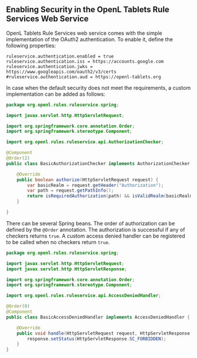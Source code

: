 ## Enabling Security in the OpenL Tablets Rule Services Web Service

OpenL Tablets Rule Services web service comes with the simple implementation of the OAuth2 authentication.
To enable it, define the following properties:

```properties
ruleservice.authentication.enabled = true
ruleservice.authentication.iss = https://accounts.google.com
ruleservice.authentication.jwks = https://www.googleapis.com/oauth2/v3/certs
#ruleservice.authentication.aud = https://openl-tablets.org
```

In case when the default security does not meet the requirements, a custom implementation can be added as follows:

```java
package org.openl.rules.ruleservice.spring;

import javax.servlet.http.HttpServletRequest;

import org.springframework.core.annotation.Order;
import org.springframework.stereotype.Component;

import org.openl.rules.ruleservice.api.AuthorizationChecker;

@Component
@Order(2)
public class BasicAuthorizationChecker implements AuthorizationChecker {

    @Override
    public boolean authorize(HttpServletRequest request) {
        var basicRealm = request.getHeader("Authorization");
        var path = request.getPathInfo();
        return isRequiredAuthorization(path) && isValidRealm(basicRealm);
    }

}
```

There can be several Spring beans. The order of authorization can be defined by the `@Order` annotation.
The authorization is successful if any of checkers returns `true`.
A custom access denied handler can be registered to be called when no checkers return `true`.

```java
package org.openl.rules.ruleservice.spring;

import javax.servlet.http.HttpServletRequest;
import javax.servlet.http.HttpServletResponse;

import org.springframework.core.annotation.Order;
import org.springframework.stereotype.Component;

import org.openl.rules.ruleservice.api.AccessDeniedHandler;

@Order(0)
@Component
public class BasicAccessDeniedHandler implements AccessDeniedHandler {

    @Override
    public void handle(HttpServletRequest request, HttpServletResponse response) {
        response.setStatus(HttpServletResponse.SC_FORBIDDEN);
    }
}
```
